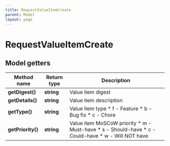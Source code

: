 ```yaml
---
title: RequestValueItemCreate
parent: Model
layout: page
---
```


# RequestValueItemCreate

## Model getters

Method name | Return type | Description
------------ | ------------- | -------------
**getDigest()** | **string** | Value item digest
**getDetails()** | **string** | Value item description
**getType()** | **string** | Value item type   * f - Feature  * b - Bug fix  * c - Chore
**getPriority()** | **string** | Value item MoSCoW priority  * m - Must-have  * s - Should-have  * c - Could-have  * w - Will NOT have


